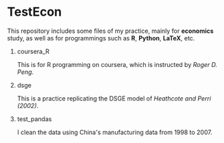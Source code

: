 TestEcon
=========

This repository includes some files of my practice, mainly for **economics** study, as well as for programmings such as **R**, **Python**, **LaTeX**, etc. 

1. coursera_R
   
   This is for R programming on coursera, which is instructed by *Roger D. Peng*. 

2. dsge
   
   This is a practice replicating the DSGE model of *Heathcote and Perri (2002)*.

3. test_pandas

   I clean the data using China's manufacturing data from 1998 to 2007.  
